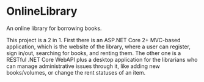 # OnlineLibrary
An online library for borrowing books.


This project is a 2 in 1. First there is an ASP.NET Core 2+ MVC-based application, which is the website of the library, where a user can register, sign in/out, searching for books, and renting them. The other one is a RESTful .NET Core WebAPI plus a desktop application for the librarians who can manage administrative issues through it, like adding new books/volumes, or change the rent statuses of an item.
